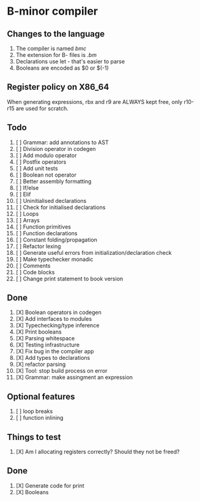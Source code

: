 # B-minor compiler

## Changes to the language
1. The compiler is named *bmc*
2. The extension for B- files is *.bm*
3. Declarations use let - that's easier to parse
4. Booleans are encoded as $0 or $(-1)

## Register policy on X86_64
When generating expressions, rbx and r9 are ALWAYS kept free,
only r10-r15 are used for scratch.

## Todo
1. [ ] Grammar: add annotations to AST
2. [ ] Division operator in codegen
3. [ ] Add modulo operator
4. [ ] Postfix operators
5. [ ] Add unit tests
6. [ ] Boolean not operator
7. [ ] Better assembly formatting
8. [ ] If/else
9. [ ] Elif
10. [ ] Uninitialised declarations
11. [ ] Check for initialised declarations
12. [ ] Loops
13. [ ] Arrays
14. [ ] Function primitives
15. [ ] Function declarations
16. [ ] Constant folding/propagation
17. [ ] Refactor lexing
18. [ ] Generate useful errors from initialization/declaration check
19. [ ] Make typechecker monadic
20. [ ] Comments
21. [ ] Code blocks
22. [ ] Change print statement to book version

## Done
1. [X] Boolean operators in codegen
2. [X] Add interfaces to modules
3. [X] Typechecking/type inference
4. [X] Print booleans
5. [X] Parsing whitespace
6. [X] Testing infrastructure
7. [X] Fix bug in the compiler app
8. [X] Add types to declarations
9. [X] refactor parsing
10. [X] Tool: stop build process on error
11. [X] Grammar: make assingment an expression

## Optional features
1. [ ] loop breaks
2. [ ] function inlining

## Things to test
1. [X] Am I allocating registers correctly? Should they not be freed?

## Done
1. [X] Generate code for print
2. [X] Booleans

